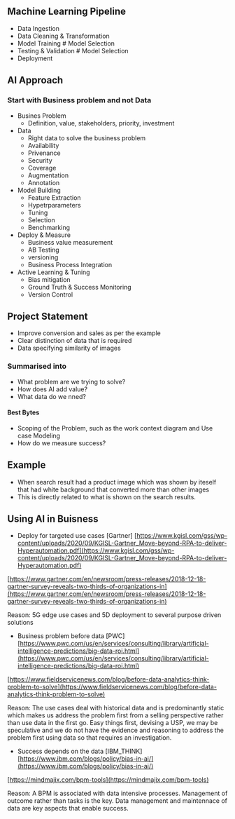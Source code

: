 ## Machine Learning Pipeline

- Data Ingestion
- Data Cleaning & Transformation
- Model Training                        # Model Selection
- Testing & Validation                  # Model Selection
- Deployment

## AI Approach

### Start with Business problem and not Data

- Busines Problem
    - Definition, value, stakeholders, priority, investment
- Data
    - Right data to solve the business problem
    - Availability
    - Privenance
    - Security
    - Coverage
    - Augmentation
    - Annotation
- Model Building
    - Feature Extraction
    - Hypetrparameters
    - Tuning
    - Selection
    - Benchmarking
- Deploy & Measure
    - Business value measurement
    - AB Testing
    - versioning
    - Business Process Integration
- Active Learning & Tuning
    - Bias mitigation
    - Ground Truth & Success Monitoring
    - Version Control

## Project Statement

- Improve conversion and sales as per the example
- Clear distinction of data that is required
- Data specifying similarity of images

### Summarised into

- What problem are we trying to solve?
- How does AI add value?
- What data do we nned?

#### Best Bytes

- Scoping of the Problem, such as the work context diagram and Use case Modeling
- How do we measure success?

## Example

- When search result had a product image which was shown by iteself that had white background that converted more than other images
- This is directly related to what is shown on the search results.

## Using AI in Buisness

- Deploy for targeted use cases [Gartner]
[https://www.kgisl.com/gss/wp-content/uploads/2020/09/KGISL-Gartner_Move-beyond-RPA-to-deliver-Hyperautomation.pdf](https://www.kgisl.com/gss/wp-content/uploads/2020/09/KGISL-Gartner_Move-beyond-RPA-to-deliver-Hyperautomation.pdf)

[https://www.gartner.com/en/newsroom/press-releases/2018-12-18-gartner-survey-reveals-two-thirds-of-organizations-in](https://www.gartner.com/en/newsroom/press-releases/2018-12-18-gartner-survey-reveals-two-thirds-of-organizations-in)

Reason: 5G edge use cases and 5D deployment to several purpose driven solutions

- Business problem before data [PWC]
[https://www.pwc.com/us/en/services/consulting/library/artificial-intelligence-predictions/big-data-roi.html](https://www.pwc.com/us/en/services/consulting/library/artificial-intelligence-predictions/big-data-roi.html)

[https://www.fieldservicenews.com/blog/before-data-analytics-think-problem-to-solve](https://www.fieldservicenews.com/blog/before-data-analytics-think-problem-to-solve)

Reason: The use cases deal with historical data and is predominantly static which makes us address the problem first from a selling perspective rather than use data in the first go. Easy things first, devising a USP, we may be speculative and we do not have the evidence and reasoning to address the problem first using data so that requires an investigation.

- Success depends on the data [IBM_THINK]
[https://www.ibm.com/blogs/policy/bias-in-ai/](https://www.ibm.com/blogs/policy/bias-in-ai/)

[https://mindmajix.com/bpm-tools](https://mindmajix.com/bpm-tools)

Reason: A BPM is associated with data intensive processes. Management of outcome rather than tasks is the key. Data management and maintennace of data are key aspects that enable success. 


